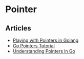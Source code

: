 # Pointer

## Articles
- [Playing with Pointers in Golang](https://www.callicoder.com/golang-pointers/)
- [Go Pointers Tutorial](https://tutorialedge.net/golang/go-pointers-tutorial/)
- [Understanding Pointers in Go](https://www.digitalocean.com/community/conceptual_articles/understanding-pointers-in-go)